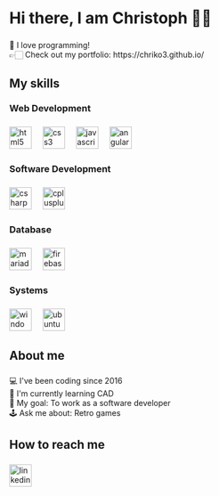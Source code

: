 <h1 align="left">Hi there, I am Christoph 👋🏻</h1>

###

<p align="left">💙 I love programming!<br>👉🏻 Check out my portfolio: https://chriko3.github.io/</p>

###

<h2 align="left">My skills</h2>

###

<h3 align="left">Web Development</h3>

###

<div align="left">
  <img src="https://cdn.jsdelivr.net/gh/devicons/devicon/icons/html5/html5-original.svg" height="40" width="40" alt="html5 logo" title="HTML5" />
  <img width="12" />
  <img src="https://cdn.jsdelivr.net/gh/devicons/devicon/icons/css3/css3-original.svg" height="40" width="40" alt="css3 logo" title="CSS3" />
  <img width="12" />
  <img src="https://cdn.jsdelivr.net/gh/devicons/devicon/icons/javascript/javascript-original.svg" height="40" width="40" alt="javascript logo" title="JavaScript" />
  <img width="12" />
  <img src="https://cdn.jsdelivr.net/gh/devicons/devicon/icons/angularjs/angularjs-original.svg" height="40" width="40" alt="angular logo" title="AngularJS" />
</div>

###

<h3 align="left">Software Development</h3>

###

<div align="left">
  <img src="https://cdn.jsdelivr.net/gh/devicons/devicon/icons/csharp/csharp-original.svg" height="40" width="40" alt="csharp logo" title="C#" />
  <img width="12" />
  <img src="https://cdn.jsdelivr.net/gh/devicons/devicon/icons/cplusplus/cplusplus-original.svg" height="40" width="40" alt="cplusplus logo" title="C++" />
</div>

###

<h3 align="left">Database</h3>

###

<div align="left">
  <img src="https://cdn.jsdelivr.net/gh/devicons/devicon@latest/icons/mariadb/mariadb-original.svg" height="40" width="40" alt="mariadb logo" title="MariaDB" />
  <img width="12" />
  <img src="https://cdn.jsdelivr.net/gh/devicons/devicon@latest/icons/firebase/firebase-original.svg" height="40" width="40" alt="firebase logo" title="Firebase" />
</div>

###

<h3 align="left">Systems</h3>

###

<div align="left">
  <img src="https://cdn.jsdelivr.net/gh/devicons/devicon/icons/windows8/windows8-original.svg" height="40" width="40" alt="windows8 logo" title="Windows" />
  <img width="12" />
  <img src="https://cdn.simpleicons.org/ubuntu/E95420" height="40" width="40" alt="ubuntu logo" title="Ubuntu" />
</div>

###

<h2 align="left">About me</h2>

###

<p align="left">💻 I've been coding since 2016<br>📐 I'm currently learning CAD<br>🎯 My goal: To work as a software developer<br>🕹️ Ask me about: Retro games</p>

###

<h2 align="left">How to reach me</h2>

###

<div align="left">
  <a href="https://www.linkedin.com/in/christoph-kohout/" target="_blank">
    <img src="https://raw.githubusercontent.com/maurodesouza/profile-readme-generator/master/src/assets/icons/social/linkedin/default.svg" height="40" width="40" alt="linkedin logo" />
  </a>
</div>
